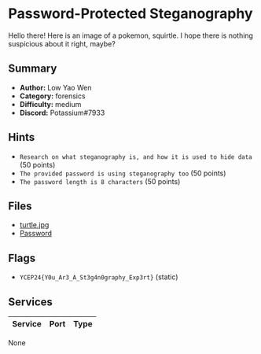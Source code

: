 # Password-Protected Steganography
Hello there! Here is an image of a pokemon, squirtle. I hope there is nothing suspicious about it right, maybe?

## Summary
- **Author:** Low Yao Wen
- **Category:** forensics
- **Difficulty:** medium
- **Discord:** Potassium#7933

## Hints
- `Research on what steganography is, and how it is used to hide data` (50 points)
- `The provided password is using steganography too` (50 points)
- `The password length is 8 characters` (50 points)

## Files
- [turtle.jpg](dist/turtle.jpg)
- [Password](dist/Password)

## Flags
- `YCEP24{Y0u_Ar3_A_St3g4n0graphy_Exp3rt}` (static)

## Services
| Service | Port | Type |
| ------- | ---- | ---- |
None
